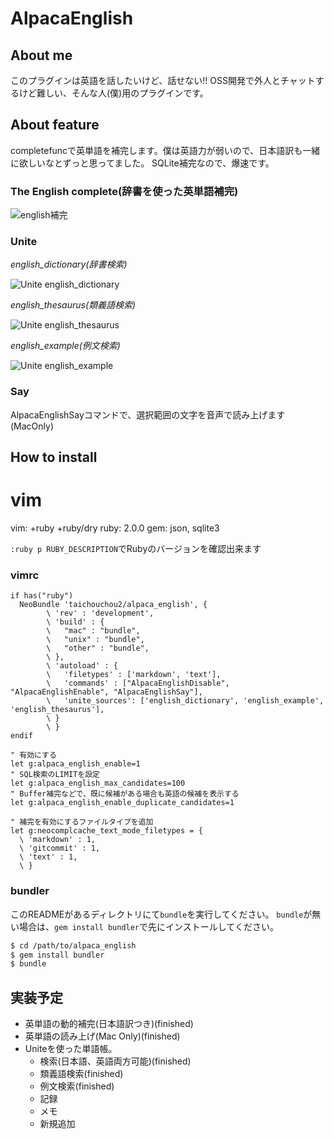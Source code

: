 # AlpacaEnglish


## About me

このプラグインは英語を話したいけど、話せない!!
OSS開発で外人とチャットするけど難しい、そんな人(僕)用のプラグインです。

## About feature

completefuncで英単語を補完します。僕は英語力が弱いので、日本語訳も一緒に欲しいなとずっと思ってました。
SQLite補完なので、爆速です。

### The English complete(辞書を使った英単語補完)

![english補完](http://cl.ly/image/1l1l0g272I1N/%E3%82%B9%E3%82%AF%E3%83%AA%E3%83%BC%E3%83%B3%E3%82%B7%E3%83%A7%E3%83%83%E3%83%88%202013-04-21%208.37.39.png)

### Unite

*english_dictionary(辞書検索)*

![Unite english_dictionary](http://cl.ly/image/3n2u0Z2b0v3S/%E3%82%B9%E3%82%AF%E3%83%AA%E3%83%BC%E3%83%B3%E3%82%B7%E3%83%A7%E3%83%83%E3%83%88%202013-04-23%2023.38.24.png)

*english_thesaurus(類義語検索)*

![Unite english_thesaurus](http://cl.ly/image/0y3W1s032E35/%E3%82%B9%E3%82%AF%E3%83%AA%E3%83%BC%E3%83%B3%E3%82%B7%E3%83%A7%E3%83%83%E3%83%88%202013-05-14%201.08.56.png)

*english_example(例文検索)*

![Unite english_example](http://cl.ly/image/1R100f2t3e2m/%E3%82%B9%E3%82%AF%E3%83%AA%E3%83%BC%E3%83%B3%E3%82%B7%E3%83%A7%E3%83%83%E3%83%88%202013-05-14%201.07.39.png)

### Say

AlpacaEnglishSayコマンドで、選択範囲の文字を音声で読み上げます(MacOnly)

## How to install

vim
======
vim: +ruby +ruby/dry
ruby: 2.0.0
gem: json, sqlite3

`:ruby p RUBY_DESCRIPTION`でRubyのバージョンを確認出来ます

### vimrc

```vim
if has("ruby")
  NeoBundle 'taichouchou2/alpaca_english', {
        \ 'rev' : 'development',
        \ 'build' : {
        \   "mac" : "bundle",
        \   "unix" : "bundle",
        \   "other" : "bundle",
        \ },
        \ 'autoload' : {
        \   'filetypes' : ['markdown', 'text'],
        \   'commands' : ["AlpacaEnglishDisable", "AlpacaEnglishEnable", "AlpacaEnglishSay"],
        \   'unite_sources': ['english_dictionary', 'english_example', 'english_thesaurus'],
        \ }
        \ }
endif

" 有効にする
let g:alpaca_english_enable=1
" SQL検索のLIMITを設定
let g:alpaca_english_max_candidates=100
" Buffer補完などで、既に候補がある場合も英語の候補を表示する
let g:alpaca_english_enable_duplicate_candidates=1

" 補完を有効にするファイルタイプを追加
let g:neocomplcache_text_mode_filetypes = {
  \ 'markdown' : 1,
  \ 'gitcommit' : 1,
  \ 'text' : 1,
  \ }
```

### bundler

このREADMEがあるディレクトリにて`bundle`を実行してください。
`bundle`が無い場合は、`gem install bundler`で先にインストールしてください。

```sh
$ cd /path/to/alpaca_english
$ gem install bundler
$ bundle
```

## 実装予定

- 英単語の動的補完(日本語訳つき)(finished)
- 英単語の読み上げ(Mac Only)(finished)
- Uniteを使った単語帳。
    - 検索(日本語、英語両方可能)(finished)
    - 類義語検索(finished)
    - 例文検索(finished)
    - 記録
    - メモ
    - 新規追加
